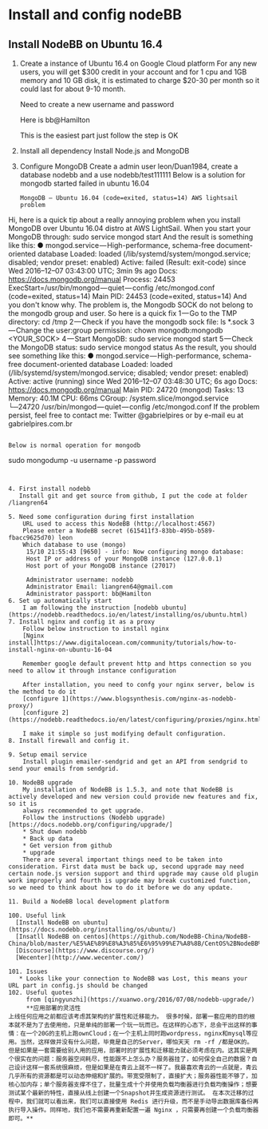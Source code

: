 # Install and config nodeBB

## Install NodeBB on Ubuntu 16.4
1. Create a instance of Ubuntu 16.4 on Google Cloud platform
   For any new users, you will get $300 credit in your account and for 1 cpu and 1GB memory and 10 GB disk, it is estimated to charge $20-30 per month so it could last for about 9-10 month.

   Need to create a new username and password

   Here is bb@Hamilton

   This is the easiest part just follow the step is OK
2. Install all dependency
   Install Node.js and MongoDB

3. Configure MongoDB
   Create a admin user leon/Duan1984, create a database nodebb and a use nodebb/test111111
   Below is a solution for mongodb started failed in ubuntu 16.04
   ```
   MongoDB — Ubuntu 16.04 (code=exited, status=14) AWS lightsail problem
Hi, here is a quick tip about a really annoying problem when you install MongoDB over Ubuntu 16.04 distro at AWS LightSail.
When you start your MongoDB through:
sudo service mongod start
And the result is something like this:
● mongod.service — High-performance, schema-free document-oriented database Loaded: loaded (/lib/systemd/system/mongod.service; disabled; vendor preset: enabled) Active: failed (Result: exit-code) since Wed 2016–12–07 03:43:00 UTC; 3min 9s ago Docs: https://docs.mongodb.org/manual Process: 24453 ExecStart=/usr/bin/mongod — quiet — config /etc/mongod.conf (code=exited, status=14) Main PID: 24453 (code=exited, status=14)
And you don't know why.
The problem is, the Mongodb SOCK do not belong to the mongodb group and user.
So here is a quick fix
1 — Go to the TMP directory: cd /tmp
2 — Check if you have the mongodb sock file: ls *.sock
3 — Change the user:group permission: chown mongodb:mongodb <YOUR_SOCK>
4 — Start MongoDB: sudo service mongod start
5 — Check the MongoDB status: sudo service mongod status
As the result, you should see something like this:
● mongod.service — High-performance, schema-free document-oriented database Loaded: loaded (/lib/systemd/system/mongod.service; disabled; vendor preset: enabled) Active: active (running) since Wed 2016–12–07 03:48:30 UTC; 6s ago Docs: https://docs.mongodb.org/manual Main PID: 24720 (mongod) Tasks: 13 Memory: 40.1M CPU: 66ms CGroup: /system.slice/mongod.service └─24720 /usr/bin/mongod — quiet — config /etc/mongod.conf
If the problem persist, feel free to contact me: Twitter @gabrielpires or by e-mail eu at gabrielpires.com.br
```

Below is normal operation for mongodb
```
sudo mongodump -u username -p password
```


4. First install nodebb
   Install git and get source from github, I put the code at folder /liangren64

5. Need some configuration during first installation
    URL used to access this NodeBB (http://localhost:4567)
    Please enter a NodeBB secret (615411f3-83bb-495b-b589-fbacc9625d70) leon
    Which database to use (mongo)
     15/10 21:55:43 [9650] - info: Now configuring mongo database:
     Host IP or address of your MongoDB instance (127.0.0.1)  
     Host port of your MongoDB instance (27017)

     Administrator username: nodebb
     Administrator Email: liangren64@gmail.com
     Administrator passport: bb@Hamilton
6. Set up automatically start
    I am following the instruction [nodebb ubuntu](https://nodebb.readthedocs.io/en/latest/installing/os/ubuntu.html)
7. Install nginx and config it as a proxy
    Follow below instruction to install nginx
    [Nginx install]https://www.digitalocean.com/community/tutorials/how-to-install-nginx-on-ubuntu-16-04

    Remember google default prevent http and https connection so you need to allow it through instance configuration

    After installation, you need to confg your nginx server, below is the method to do it
    [configure 1](https://www.blogsynthesis.com/nginx-as-nodebb-proxy/)
    [configure 2](https://nodebb.readthedocs.io/en/latest/configuring/proxies/nginx.html)

    I make it simple so just modifying default configuration.
8. Install firewall and config it.

9. Setup email service
    Install plugin emailer-sendgrid and get an API from sendgrid to send your emails from sendgrid.

10. NodeBB upgrade
    My installation of NodeBB is 1.5.3, and note that NodeBB is actively developed and new version could provide new features and fix, so it is
    always recommended to get upgrade.
    Follow the instructions (Nodebb upgrade)[https://docs.nodebb.org/configuring/upgrade/]
    * Shut down nodebb
    * Back up data
    * Get version from github
    * upgrade
    There are several important things need to be taken into consideration. First data must be back up, second upgrade may need certain node.js version support and third upgrade may cause old plugin work improperly and fourth is upgrade may break customized function, so we need to think about how to do it before we do any update.

11. Build a NodeBB local development platform
    
100. Useful link
  [Install NodeBB on ubuntu](https://docs.nodebb.org/installing/os/ubuntu/)
  [Insatll NodeBB on centos](https://github.com/NodeBB-China/NodeBB-China/blob/master/%E5%AE%89%E8%A3%85%E6%95%99%E7%A8%8B/CentOS%2BNodeBB%2BMongoDB.mdnode)
  [Discourse](https://www.discourse.org/)
  [Wecenter](http://www.wecenter.com/)

101. Issues
   * Looks like your connection to NodeBB was Lost, this means your URL part in config.js should be changed
102. Useful quotes
     from [qingyunzhi](https://xuanwo.org/2016/07/08/nodebb-upgrade/)
     **应用部署的灵活性
上线任何应用之前都应该考虑其架构的扩展性和迁移能力。 很多时候，部署一套应用的目的根本就不是为了去使用他，只是单纯的部署一个玩一玩而已。在这样的心态下，总会干出这样的事情：在一个20G的主机上跑ownCloud；在一个主机上同时跑wordpress，nginx和mysql等应用。当然，这样做并没有什么问题，毕竟是自己的Server，哪怕天天 rm -rf /都是OK的。 但是如果是一套需要给别人用的应用，部署时的扩展性和迁移能力就必须考虑在内。这其实是两个很实在的问题：服务器空间耗尽，性能跟不上怎么办？服务器挂了，如何保全自己的数据？自己设计这样一套系统很麻烦，但是如果是在青云上就不一样了。我最喜欢青云的一点就是，青云几乎所有的资源都是可以动态伸缩和扩展的。带宽受限制了，直接扩大；服务器性能不够了，加核心加内存；单个服务器支撑不住了，批量生成十个并使用负载均衡器进行负载均衡操作；想要测试某个最新的特性，直接从线上创建一个Snapshot并生成资源进行测试。 在本次迁移的过程中，我们就可以看出来，我们可以直接使用 Redis 进行升级，而不是手动导出数据库备份再执行导入操作。同样地，我们也不需要再重新配置一遍 Nginx ，只需要再创建一个负载均衡器即可。**
